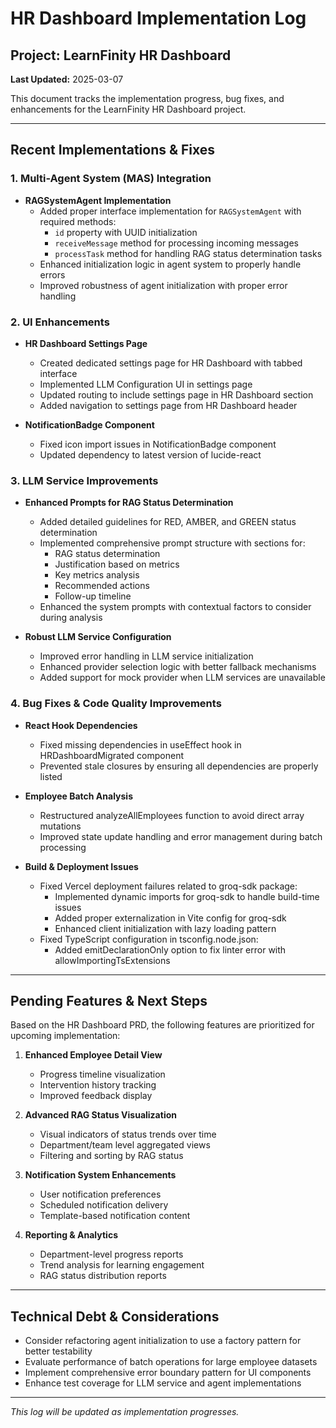 # HR Dashboard Implementation Log

## Project: LearnFinity HR Dashboard
**Last Updated:** 2025-03-07

This document tracks the implementation progress, bug fixes, and enhancements for the LearnFinity HR Dashboard project.

---

## Recent Implementations & Fixes

### 1. Multi-Agent System (MAS) Integration

- **RAGSystemAgent Implementation**
  - Added proper interface implementation for `RAGSystemAgent` with required methods:
    - `id` property with UUID initialization
    - `receiveMessage` method for processing incoming messages
    - `processTask` method for handling RAG status determination tasks
  - Enhanced initialization logic in agent system to properly handle errors
  - Improved robustness of agent initialization with proper error handling

### 2. UI Enhancements

- **HR Dashboard Settings Page**
  - Created dedicated settings page for HR Dashboard with tabbed interface
  - Implemented LLM Configuration UI in settings page
  - Updated routing to include settings page in HR Dashboard section
  - Added navigation to settings page from HR Dashboard header

- **NotificationBadge Component**
  - Fixed icon import issues in NotificationBadge component
  - Updated dependency to latest version of lucide-react

### 3. LLM Service Improvements

- **Enhanced Prompts for RAG Status Determination**
  - Added detailed guidelines for RED, AMBER, and GREEN status determination
  - Implemented comprehensive prompt structure with sections for:
    - RAG status determination
    - Justification based on metrics
    - Key metrics analysis
    - Recommended actions
    - Follow-up timeline
  - Enhanced the system prompts with contextual factors to consider during analysis

- **Robust LLM Service Configuration**
  - Improved error handling in LLM service initialization
  - Enhanced provider selection logic with better fallback mechanisms
  - Added support for mock provider when LLM services are unavailable

### 4. Bug Fixes & Code Quality Improvements

- **React Hook Dependencies**
  - Fixed missing dependencies in useEffect hook in HRDashboardMigrated component
  - Prevented stale closures by ensuring all dependencies are properly listed

- **Employee Batch Analysis**
  - Restructured analyzeAllEmployees function to avoid direct array mutations
  - Improved state update handling and error management during batch processing

- **Build & Deployment Issues**
  - Fixed Vercel deployment failures related to groq-sdk package:
    - Implemented dynamic imports for groq-sdk to handle build-time issues
    - Added proper externalization in Vite config for groq-sdk
    - Enhanced client initialization with lazy loading pattern
  - Fixed TypeScript configuration in tsconfig.node.json:
    - Added emitDeclarationOnly option to fix linter error with allowImportingTsExtensions

---

## Pending Features & Next Steps

Based on the HR Dashboard PRD, the following features are prioritized for upcoming implementation:

1. **Enhanced Employee Detail View**
   - Progress timeline visualization
   - Intervention history tracking
   - Improved feedback display

2. **Advanced RAG Status Visualization**
   - Visual indicators of status trends over time
   - Department/team level aggregated views
   - Filtering and sorting by RAG status

3. **Notification System Enhancements**
   - User notification preferences
   - Scheduled notification delivery
   - Template-based notification content

4. **Reporting & Analytics**
   - Department-level progress reports
   - Trend analysis for learning engagement
   - RAG status distribution reports

---

## Technical Debt & Considerations

- Consider refactoring agent initialization to use a factory pattern for better testability
- Evaluate performance of batch operations for large employee datasets
- Implement comprehensive error boundary pattern for UI components
- Enhance test coverage for LLM service and agent implementations

---

*This log will be updated as implementation progresses.* 